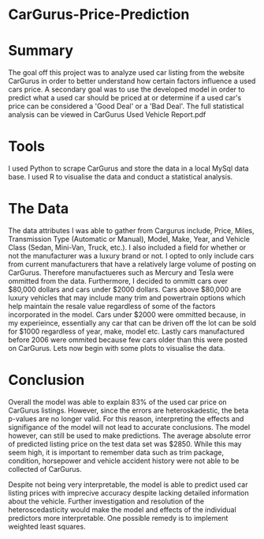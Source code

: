 # CarGurus-Price-Prediction

# Summary
The goal off this project was to analyze used car listing from the website CarGurus in order to better understand 
how certain factors influence a used cars price. A secondary goal was to use the developed model in order to predict
what a used car should be priced at or determine if a used car's price can be considered a 'Good Deal' or a 'Bad Deal'.
The full statistical analysis can be viewed in CarGurus Used Vehicle Report.pdf

# Tools
I used Python to scrape CarGurus and store the data in a local MySql data base.  I used R to visualise the data and 
conduct a statistical analysis.

# The Data
The data attributes I was able to gather from Cargurus include, Price, Miles, Transmission Type (Automatic or Manual),
Model, Make, Year, and Vehicle Class (Sedan, Mini-Van, Truck, etc.). I also included a field for whether or not the
manufacturer was a luxury brand or not.  I opted to only include cars from current manufacturers that have a relatively
large volume of posting on CarGurus.  Therefore manufactueres such as Mercury and Tesla were ommitted from the data.
Furthermore, I decided to ommitt cars over $80,000 dollars and cars under $2000 dollars.  Cars above $80,000 are luxury
vehicles that may include many trim and powertrain options which help maintain the resale value regardless of some of
the factors incorporated in the model.  Cars under $2000 were ommitted because, in my experieince, essentially any car
that can be driven off the lot can be sold for $1000 regardless of year, make, model etc. Lastly cars manufactured 
before 2006 were ommited because few cars older than this were posted on CarGurus. Lets now begin with some plots to 
visualise the data.

# Conclusion
Overall the model was able to explain 83% of the used car price on CarGurus listings.  However, since the errors are
heteroskadestic, the beta p-values are no longer valid.  For this reason, interpreting the effects and signifigance of
the model will not lead to accurate conclusions.  The model however, can still be used to make predictions. The average
absolute error of predicted listing price on the test data set was $2850.  While this may seem high, it is important
to remember data such as trim package, condition, horsepower and vehicle accident history were not able to be collected
of CarGurus.

Despite not being very interpretable, the model is able to predict used car listing prices with imprecive accuracy despite
lacking detailed information about the vehicle.  Further investigation and resolution of the heteroscedasticity would make
the model and effects of the individual predictors more interpretable.  One possible remedy is to implement weighted least
squares.
